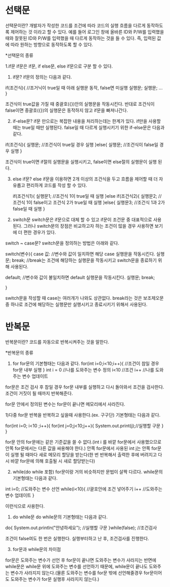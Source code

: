 # 선택문
선택문이란?
개발자가 작성한 코드를 조건에 따라 코드의 실행 흐름을 다르게 동작하도록 제어하는 것 이라고 할 수 있다.
예를 들어 로그인 창에 올바른 ID와 P/W를 입력했을 때와 잘못된 ID와 P/W를 입력했을 때 다르게 동작하는 것을
들 수 있다. 즉, 입력된 값에 따라 원하는 방향으로 동작하도록 할 수 있다.

*선택문의 종류

1.if문
if문은 if문, if else문, else if문으로 구분 할 수 있다.

1) if문?
if문의 정의는 다음과 같다.

  if(조건식){ //조거닉이 true일 때 아래 실행문 동작, false면 미실행
     실행문;
     실행문;
     ...
  }

조건식이 true값을 가질 때 중괄호({})안의 실행문을 작동시킨다. 반대로 조건식이 false이면 중괄호({})의
실행문은 동작하지 않고 if문을 빠져나간다.

2) if-else문?
if문 만으로는 복잡한 내용을 처리하는데는 한계가 있다. if만을 사용할 때는 true일 때만 실행된다.
false일 때 다르게 실행시키기 위한 if-else문은 다음과 같다.

  if(조건식){
     실행문; //조건식이 true일 경우 실행
  }else{
     실행문; //조건식이 false일 경우 실행
  }
  
  조건식이 true이면 if절의 실행문을 실행시키고, false이면 else절의 실행문이 실행 된다.
  
 3) else if문?
  else if문을 이용하면 2개 이상의 조건식을 두고 흐름을 제어할 때 더 자유롭고 편리하게 코드를 작성 할 수 있다.
  
    if(조건식1){
      실행문1; //조건식 1이 true일 때 실행
    }else if(조건식2){
      실행문2; //조건식 1이 false이고 조건식 2가 true일 때 실행
    }else{
      실행문3; //조건식 1과 2가 false일 때 실행
    }  


2. switch문
switch문은 if문으로 대체 할 수 있고 if문이 조건문 중 대표적으로 사용된다.
그러나 switch문의 장점은 비교하고자 하는 조건이 많을 경우 사용하면 보기에 더 편한 경우가 있다.

switch ~ case문?
switch문을 정의하는 방법은 아래와 같다.

  switch(변수){
  case 값: //변수와 값이 일치하면 해당 case 실행문을 작동시킨다.
    실행문;
    break; //break는 조건에 해당하는 실행문을 작동시키고 switch문을 종료하기 위해 사용된다.
    
   default; //변수와 값이 불일치하면 default 실행문을 작동시킨다.
    실행문;
    break;
    
   }
   
   switch문을 작성할 때 case는 여러개가 나와도 상관없다. break라는 것은 보조제오문 중 하나로
   조건에 해당하는 실행문만 실행시키고 종료시키기 위해서 사용된다.
   



# 반복문
반복문이란?
코드를 자동으로 반복시켜주는 것을 말한다.

*반복문의 종류

1. for
for문의 기본형태는 다음과 같다.
  for(int i=0;i<10;i++){
    //조건이 참일 경우 for문 내부 실행
  }
  int i = 0 //나를 도와주는 변수 정의
  i<10 //조건
  i++ //나를 도와주는 변수 업데이트
  
 for문은 조건 검사 후 참일 경우 for문 내부를 실행하고 다시 돌아와서 조건을 검사한다.
 조건이 거짓이 될 때까지 반복해준다.
 
 for문 안에서 정의된 변수는 for문이 끝나면 메모리에서 사라진다.
  
 1)다중 for문
 반복을 반복하고 싶을때 사용한다.(ex. 구구단)
 기본형태는 다음과 같다.
  
  for(int i=0; i<10 ;i++){
    for(int j=0;j<10;j++){
        System.out.print(j);//실행할 구문
    }
  }

for문 안의 for문에는 같은 기준값을 쓸 수 없다.(int i 를 바깥 for문에서 사용했으므로 안쪽 for문에서는
다른 값을 싸용해야 한다.)
안쪽 for문에서 사용된 int j는 안쪽 for문이 실행 될 때마다 새로 메모리 할당을 받는다(한 번 반복해서
출력한 후에 버려지고 다시 바깥 for문에 의해 호출될 시 새로 할당받는다)


2. while(do while 포함)
for문이랑 거의 비슷하지만 문법이 살짝 다르다.
while문의 기본형태는 다음과 같다.

int i=0; //도와주는 변수 선언
while(i<10){ //괄호안에 조건 넣어주기
   i++ //도와주는 변수 업데이트
}

이런식으로 사용한다.

1) do while문
do while문의 기본형태는 다음과 같다.

  do{
    System.out.println("안녕하세요"); //실행할 구문
  }while(false); //조건검사
  
 조건이 false여도 한 번은 실행한다.
 실행부터하고 난 후, 조건검사를 진행한다.
 
3. for문과 while문의 차이점

for문은 도와주는 변수가 선언 후 for문이 끝나면 도와주는 변수가 사라지는 반면에
while문은 while문 위에 도와주는 변수를 선언하기 때문에, while문이 끝나도 도와주는 변수가
사라지지 않는다.(물론 도와주는 변수를 for문 밖에 선언해줄경우 for문이어도 도와주는 변수가 for문 실행후 사라지지
않는다.)
   

